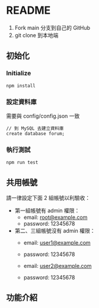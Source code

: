 # README

1. Fork main 分支到自己的 GitHub
2. git clone 到本地端

## 初始化
### Initialize
```
npm install
```

### 設定資料庫
需要與 config/config.json 一致

```
// 到 MySQL 去建立資料庫
create database forum;
```

### 執行測試
```
npm run test
```

## 共用帳號
請一律設定下面 2 組帳號以利驗收：
* 第一組帳號有 admin 權限：
  * email: root@example.com
  * password: 12345678
* 第二、三組帳號沒有 admin 權限：
  * email: user1@example.com
  * password: 12345678

  * email: user2@example.com
  * password: 12345678

## 功能介紹
